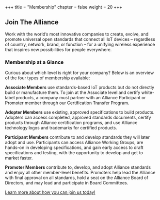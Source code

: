 +++
title = "Membership"
chapter = false
weight = 20
+++

## Join The Alliance

Work with the world’s most innovative companies to create, evolve, and promote universal open standards that connect all IoT devices – regardless of country, network, brand, or function – for a unifying wireless experience that inspires new possibilities for people everywhere.

### Membership at a Glance

Curious about which level is right for your company? Below is an overview of the four types of membership available:

**Associate Members** use standards-based IoT products but do not directly build or manufacture them. To join at the Associate level and certify white-label products, a company must partner with an Alliance Participant or Promoter member through our Certification Transfer Program.

**Adopter Members** use existing, approved specifications to build products. Adopters can access completed, approved standards documents, certify products through Alliance certification programs, and use Alliance technology logos and trademarks for certified products.

**Participant Members** contribute to and develop standards they will later adopt and use. Participants can access Alliance Working Groups, are hands-on in developing specifications, and gain early access to draft specifications and testing, with the opportunity to develop and get to market faster.

**Promoter Members** contribute to, develop, and adopt Alliance standards and enjoy all other member-level benefits. Promoters help lead the Alliance with final approval on all standards, hold a seat on the Alliance Board of Directors, and may lead and participate in Board Committees.

[Learn more about how you can join us today!](https://csa-iot.org/become-member/)
